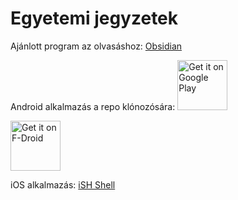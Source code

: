 # Egyetemi jegyzetek

Ajánlott program az olvasáshoz: [Obsidian](https://obsidian.md/)

Android alkalmazás a repo klónozósára:
[<img src="https://play.google.com/intl/en_us/badges/images/generic/en_badge_web_generic.png"
      alt="Get it on Google Play"
      height="80">](https://play.google.com/store/apps/details?id=com.manichord.mgit) 
      
      
[<img src="https://f-droid.org/badge/get-it-on.png"
      alt="Get it on F-Droid"
      height="80">](https://f-droid.org/packages/com.manichord.mgit)

iOS alkalmazás: [iSH Shell](https://apps.apple.com/us/app/ish-shell/id1436902243)
